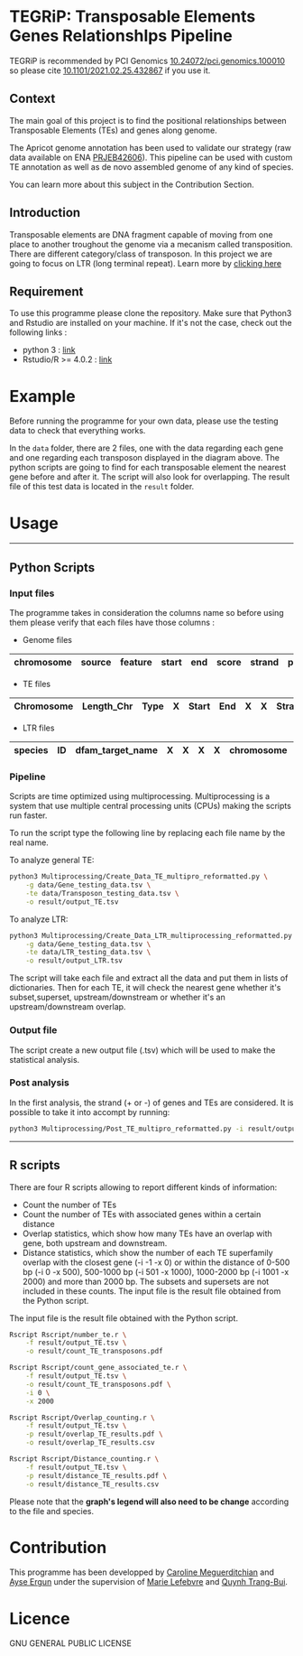 # TEGRiP: Transposable Elements Genes RelationshIps Pipeline

TEGRiP is recommended by PCI Genomics [10.24072/pci.genomics.100010](https://doi.org/10.24072/pci.genomics.100010) so please cite [10.1101/2021.02.25.432867](https://doi.org/10.1101/2021.02.25.432867) if you use it.

## Context

The main goal of this project is to find the positional relationships between Transposable Elements (TEs) and genes along genome. 

The Apricot genome annotation has been used to validate our strategy (raw data available on ENA [PRJEB42606](https://www.ebi.ac.uk/ena/browser/view/PRJEB42606)). This pipeline can be used with custom TE annotation as well as de novo assembled genome of any kind of species.

You can learn more about this subject in the Contribution Section.

## Introduction 

Transposable elements are DNA fragment capable of moving from one place to another troughout the genome  via a mecanism called transposition. 
There are different category/class of transposon. In this project we are going to focus on LTR (long terminal repeat). Learn more by [clicking here ](https://www.ncbi.nlm.nih.gov/pmc/articles/PMC2874221/)

## Requirement

To use this programme please clone the repository. Make sure that Python3 and Rstudio are installed on your machine. 
If it's not the case, check out the following links :
- python 3 : [link](https://www.python.org/downloads/)
- Rstudio/R >= 4.0.2 : [link](https://rstudio.com/products/rstudio/download/)

# Example 

Before running the programme for your own data, please use the testing data to check that everything works.

In the `data` folder, there are 2 files, one with the data regarding each gene and one regarding each transposon displayed in the diagram above. 
The python scripts are going to find for each transposable element the nearest gene before and after it. The script will also look for overlapping. 
The result file of this test data is located in the `result` folder. 

# Usage
-----------------------
## Python Scripts 
### Input files
The programme takes in consideration the columns name so before using them please verify that each files have those columns : 

* Genome files

chromosome | source | feature | start | end | score | strand | phase | ID | Attributes | 
--- | --- | --- | --- |--- |--- |--- |--- |--- |--- 

* TE files

Chromosome | Length_Chr | Type | X | Start | End | X | X | Strand | X | Attribute | X | Class | TE_name | X |
--- | --- | --- | --- |--- |--- |--- |--- |--- |--- |--- |--- |--- |--- |--- 

* LTR files

species | ID | dfam_target_name | X | X | X | X | chromosome | start | end | strand | X | annotation | X | X | score |
--- | --- | --- | --- |--- |--- |--- |--- |--- |--- |--- |--- | --- | --- | --- |---

### Pipeline

Scripts are time optimized using multiprocessing. 
Multiprocessing is a system that use multiple central processing units (CPUs) making the scripts run faster.

To run the script type the following line by replacing each file name by the real name.

To analyze general TE:

```bash
python3 Multiprocessing/Create_Data_TE_multipro_reformatted.py \
	-g data/Gene_testing_data.tsv \
	-te data/Transposon_testing_data.tsv \
	-o result/output_TE.tsv
```

To analyze LTR:

```bash
python3 Multiprocessing/Create_Data_LTR_multiprocessing_reformatted.py \
	-g data/Gene_testing_data.tsv \
	-te data/LTR_testing_data.tsv \
	-o result/output_LTR.tsv
```

The script will take each file and extract all the data and put them in lists of dictionaries. 
Then for each TE, it will check the nearest gene whether it's subset,superset, upstream/downstream or whether it's an upstream/downstream overlap.

### Output file

The script create a new output file (.tsv) which will be used to make the statistical analysis.

### Post analysis
In the first analysis, the strand (+ or -) of genes and TEs are considered.
It is possible to take it into accompt by running:
```bash
python3 Multiprocessing/Post_TE_multipro_reformatted.py -i result/output_TE.tsv -o result/output_post_TE.tsv
```

-----------------------
## R scripts

There are four R scripts allowing to report different kinds of information:
 - Count the number of TEs
 - Count the number of TEs with associated genes within a certain distance
 - Overlap statistics, which show how many TEs have an overlap with gene, both upstream and downstream.
 - Distance statistics, which show the number of each TE superfamily overlap with the closest gene (-i -1 -x 0) or within the distance of 0-500 bp (-i 0 -x 500), 500-1000 bp (-i 501 -x 1000), 1000-2000 bp (-i 1001 -x 2000) and more than 2000 bp. The subsets and supersets are not included in these counts. The input file is the result file obtained from the Python script.

The input file is the result file obtained with the Python script.

```bash
Rscript Rscript/number_te.r \
	-f result/output_TE.tsv \
	-o result/count_TE_transposons.pdf

Rscript Rscript/count_gene_associated_te.r \
	-f result/output_TE.tsv \
	-o result/count_TE_transposons.pdf \
	-i 0 \
	-x 2000

Rscript Rscript/Overlap_counting.r \
	-f result/output_TE.tsv \
	-p result/overlap_TE_results.pdf \
	-o result/overlap_TE_results.csv

Rscript Rscript/Distance_counting.r \
	-f result/output_TE.tsv \
	-p result/distance_TE_results.pdf \
	-o result/distance_TE_results.csv
```

Please note that the **graph's legend will also need to be change** according to the file and species.

# Contribution
This programme has been developped by [Caroline Meguerditchian](mailto:caroline.meguerditchian@etu.u-bordeaux.fr) and [Ayse Ergun](mailto:aergun@u-bordeaux.fr) 
under the supervision of [Marie Lefebvre](mailto:marie.lefebvre@inrae.fr) and [Quynh Trang-Bui](mailto:quynh-trang.bui@inrae.fr).

# Licence
GNU GENERAL PUBLIC LICENSE


